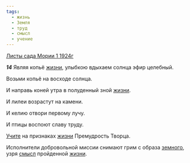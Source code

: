 ```yaml
---
tags:
  - жизнь
  - Земля
  - труд
  - смысл
  - учение
---
```


[Листы сада Мории 1 1924г](https://127.0.0.1:4002/agni/1924)

___14___
Являя копьё [жизни](../../../tags/#жизнь), улыбкою вдыхаем солнца эфир целебный.   

Возьми копьё на восходе солнца.   

И направь коней утра в полуденный зной [жизни](../../../tags/#жизнь).   

И лилеи возрастут на камени.   

И келию отвори первому лучу.   

И птицы воспоют славу труду.   

[Учите](../../../tags/#учение) на признаках [жизни](../../../tags/#жизнь) Премудрость Творца.   

Исполнители добровольной миссии снимают грим с образа [земного](../../../tags/#Земля), узря [смысл](../../../tags/#смысл) пройденной [жизни](../../../tags/#жизнь).   

